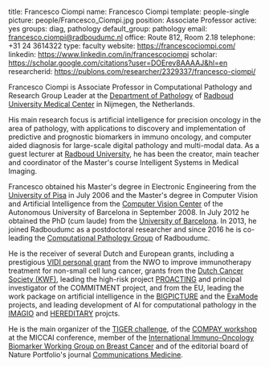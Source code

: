 title: Francesco Ciompi
name: Francesco Ciompi
template: people-single
picture: people/Francesco_Ciompi.jpg
position: Associate Professor
active: yes
groups: diag, pathology
default_group: pathology
email: francesco.ciompi@radboudumc.nl
office: Route 812, Room 2.18
telephone: +31 24 3614322
type: faculty
website: https://francescociompi.com/
linkedin: https://www.linkedin.com/in/francescociompi
scholar: https://scholar.google.com/citations?user=DOErev8AAAAJ&hl=en
researcherid: https://publons.com/researcher/2329337/francesco-ciompi/


Francesco Ciompi is Associate Professor in Computational Pathology and Research Group Leader at the [Department of Pathology](https://www.radboudumc.nl/en/research/departments/pathology) of [Radboud University Medical Center](https://www.radboudumc.nl/patientenzorg) in Nijmegen, the Netherlands.

His main research focus is artificial intelligence for precision oncology in the area of pathology, with applications to discovery and implementation of predictive and prognostic biomarkers in immuno oncology, and computer aided diagnosis for large-scale digital pathology and multi-modal data. 
As a guest lecturer at [Radboud University](https://www.ru.nl/en), he has been the creator, main teacher and coordinator of the Master's course Intelligent Systems in Medical Imaging.

Francesco obtained his Master's degree in Electronic Engineering from the [University of Pisa](https://www.ing.unipi.it/it/) in July 2006 and the Master's degree in Computer Vision and Artificial Intelligence from the [Computer Vision Center](http://www.cvc.uab.es) of the Autonomous University of Barcelona in September 2008. In July 2012 he obtained the PhD (cum laude) from the [University of Barcelona](https://web.ub.edu/en/web/ub/). In 2013, he joined Radboudumc as a postdoctoral researcher and since 2016 he is co-leading the [Computational Pathology Group](http://computationalpathologygroup.eu) of Radboudumc.

He is the receiver of several Dutch and European grants, including a prestigious [VIDI personal grant](https://www.nwo.nl/en/calls/nwo-talent-programme) from the NWO to improve immunotherapy treatment for non-small cell lung cancer, grants from the [Dutch Cancer Society (KWF)](https://www.kwf.nl), leading the high-risk project [PROACTING](https://www.computationalpathologygroup.eu/projects/proacting/) and principal investigator of the COMMITMENT project, and from the EU, leading the work package on artificial intelligence in the [BIGPICTURE](https://bigpicture.eu) and the [ExaMode](https://www.examode.eu) projects, and leading development of AI for computational pathology in the [IMAGIO](https://imagioproject.eu) and [HEREDITARY](https://www.radboudumc.nl/en/news-items/2023/met-ai-op-zoek-naar-verbanden-tussen-ziekten-van-darm-en-brein) projcts.  

He is the main organizer of the [TIGER challenge](https://tiger.grand-challenge.org), of the [COMPAY workshop](https://www.compaysymposium.eu) at the MICCAI conference, member of the [International Immuno-Oncology Biomarker Working Group on Breast Cancer](https://www.tilsinbreastcancer.org) and of the editorial board of Nature Portfolio's journal [Communications Medicine](https://www.nature.com/commsmed).


